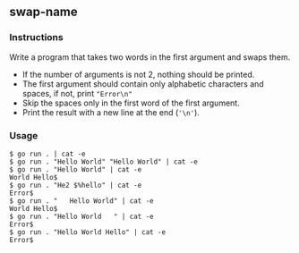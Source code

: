 ## swap-name

### Instructions

Write a program that takes two words in the first argument and swaps them.
- If the number of arguments is not 2, nothing should be printed.
- The first argument should contain only alphabetic characters and spaces, if not, print `"Error\n"`
- Skip the spaces only in the first word of the first argument.
- Print the result with a new line at the end (`'\n'`).

### Usage

```console
$ go run . | cat -e
$ go run . "Hello World" "Hello World" | cat -e
$ go run . "Hello World" | cat -e
World Hello$
$ go run . "He2 $%hello" | cat -e
Error$
$ go run . "   Hello World" | cat -e
World Hello$
$ go run . "Hello World   " | cat -e
Error$
$ go run . "Hello World Hello" | cat -e
Error$
```
